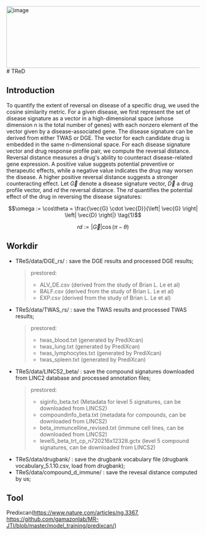 <img width="529" height="161" alt="image" src="https://github.com/user-attachments/assets/6a3f2ef5-2d81-49c5-8a1e-18318ef3c2f0" /># TReD
## Introduction
To quantify the extent of reversal on disease of a specific drug, we used the cosine similarity metric. For a given disease, we first represent the set of disease signature as a vector in a high-dimensional space (whose dimension n is the total number of genes) with each nonzero element of the vector given by a disease-associated gene. The disease signature can be derived from either TWAS or DGE. The vector for each candidate drug is embedded in the same n-dimensional space. For each disease signature vector and drug response profile pair, we compute the reversal distance. Reversal distance measures a drug's ability to counteract disease-related gene expression. A positive value suggests potential preventive or therapeutic effects, while a negative value indicates the drug may worsen the disease. A higher positive reversal distance suggests a stronger counteracting effect. Let $\vec{G}$ denote a disease signature vector, $\vec{D}$ a drug profile vector, and $rd$ the reversal distance. The $rd$ quantifies the potential effect of the drug in reversing the disease signatures:

$$\omega := \cos\theta = \frac{\vec{G} \cdot \vec{D}}{\left| \vec{G} \right| \left| \vec{D} \right|} \tag{1}$$  

$$rd := \left| \vec{G} \right| \cos(\pi - \theta) \tag{2}$$  

## Workdir
- TReS/data/DGE_rs/ : save the DGE results and processed DGE results;  
  >prestored:
  > - ALV_DE.csv (derived from the study of Brian L. Le et al)
  > - BALF.csv (derived from the study of Brian L. Le et al)
  > - EXP.csv (derived from the study of Brian L. Le et al)
- TReS/data/TWAS_rs/ : save the TWAS results and processed TWAS results;  
  >prestored:
  > - twas_blood.txt (generated by PrediXcan)
  > - twas_lung.txt (generated by PrediXcan)
  > - twas_lymphocytes.txt (generated by PrediXcan)
  > - twas_spleen.txt (generated by PrediXcan)
- TReS/data/LINCS2_beta/ : save the compound signatures downloaded from LINC2 database and processed annotation files;  
  >prestored:
  > - siginfo_beta.txt (Metadata for level 5 signatures, can be downloaded from LINCS2)
  > - compoundinfo_beta.txt (metadata for compounds, can be downloaded from LINCS2)
  > - beta_immuncelline_revised.txt (immune cell lines, can be downloaded from LINCS2)
  > - level5_beta_trt_cp_n720216x12328.gctx (level 5 compound signatures, can be downloaded from LINCS2)
- TReS/data/drugbank/ : save the drugbank vocabulary file (drugbank vocabulary_5.1.10.csv, load from drugbank);  
- TReS/data/compound_d_immune/ : save the revesal distance computed by us;  

## Tool
Predixcan(https://www.nature.com/articles/ng.3367, https://github.com/gamazonlab/MR-JTI/blob/master/model_training/predixcan/)
